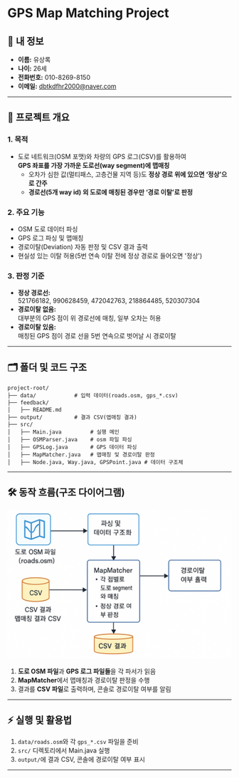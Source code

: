 # GPS Map Matching Project

## 👤 내 정보

- **이름:** 유상록
- **나이:** 26세
- **전화번호:** 010-8269-8150
- **이메일:** dbtkdfhr2000@naver.com

---

## 📝 프로젝트 개요

### 1. 목적

- 도로 네트워크(OSM 포맷)와 차량의 GPS 로그(CSV)를 활용하여  
  **GPS 좌표를 가장 가까운 도로선(way segment)에 맵매칭**
  - 오차가 심한 값(멀티패스, 고층건물 지역 등)도 **정상 경로 위에 있으면 ‘정상’으로 간주**
  - **경로선(5개 way id) 외 도로에 매칭된 경우만 ‘경로 이탈’로 판정**

### 2. 주요 기능

- OSM 도로 데이터 파싱
- GPS 로그 파싱 및 맵매칭
- 경로이탈(Deviation) 자동 판정 및 CSV 결과 출력
- 현실성 있는 이탈 허용(5번 연속 이탈 전에 정상 경로로 들어오면 '정상')

### 3. 판정 기준

- **정상 경로선:**  
  521766182, 990628459, 472042763, 218864485, 520307304
- **경로이탈 없음:**  
  대부분의 GPS 점이 위 경로선에 매칭, 일부 오차는 허용
- **경로이탈 있음:**  
  매칭된 GPS 점이 경로 선을 5번 연속으로 벗어날 시 경로이탈

---

## 🗂️ 폴더 및 코드 구조

```
project-root/
├── data/            # 입력 데이터(roads.osm, gps_*.csv)
├── feedback/
│   ├── README.md
├── output/          # 결과 CSV(맵매칭 결과)
├── src/
│   ├── Main.java         # 실행 메인
│   ├── OSMParser.java    # osm 파일 파싱
│   ├── GPSLog.java       # GPS 데이터 파싱
│   ├── MapMatcher.java   # 맵매칭 및 경로이탈 판정
│   ├── Node.java, Way.java, GPSPoint.java # 데이터 구조체
```

---

## 🛠️ 동작 흐름(구조 다이어그램)

![flowchart](./diagram.png)

1. **도로 OSM 파일**과 **GPS 로그 파일들**을 각 파서가 읽음
2. **MapMatcher**에서 맵매칭과 경로이탈 판정을 수행
3. 결과를 **CSV 파일**로 출력하며, 콘솔로 경로이탈 여부를 알림

---

## ⚡ 실행 및 활용법

1. `data/roads.osm`와 각 `gps_*.csv` 파일을 준비
2. `src/` 디렉토리에서 Main.java 실행
3. `output/`에 결과 CSV, 콘솔에 경로이탈 여부 표시

---
